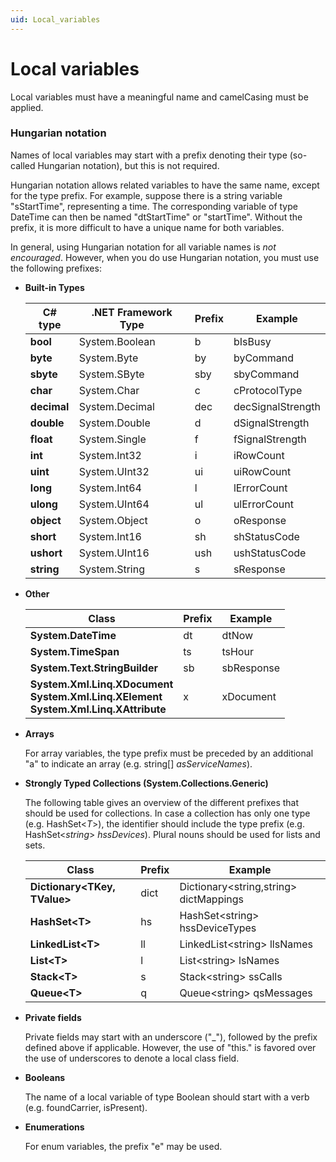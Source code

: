 ```yaml
---
uid: Local_variables
---
```


# Local variables

Local variables must have a meaningful name and camelCasing must be applied.

### Hungarian notation

Names of local variables may start with a prefix denoting their type (so-called Hungarian notation), but this is not required.

Hungarian notation allows related variables to have the same name, except for the type prefix. For example, suppose there is a string variable "sStartTime", representing a time. The corresponding variable of type DateTime can then be named "dtStartTime" or "startTime". Without the prefix, it is more difficult to have a unique name for both variables.

In general, using Hungarian notation for all variable names is *not encouraged*. However, when you do use Hungarian notation, you must use the following prefixes:

- **Built-in Types**

    | C# type                            | .NET Framework Type | Prefix | Example           |
    |--------------------------------------|---------------------|--------|-------------------|
    | **bool**    | System.Boolean      | b      | bIsBusy           |
    | **byte**    | System.Byte         | by     | byCommand         |
    | **sbyte**   | System.SByte        | sby    | sbyCommand        |
    | **char**    | System.Char         | c      | cProtocolType     |
    | **decimal** | System.Decimal      | dec    | decSignalStrength |
    | **double**  | System.Double       | d      | dSignalStrength   |
    | **float**   | System.Single       | f      | fSignalStrength   |
    | **int**     | System.Int32        | i      | iRowCount         |
    | **uint**    | System.UInt32       | ui     | uiRowCount        |
    | **long**    | System.Int64        | l      | lErrorCount       |
    | **ulong**   | System.UInt64       | ul     | ulErrorCount      |
    | **object**  | System.Object       | o      | oResponse         |
    | **short**   | System.Int16        | sh     | shStatusCode      |
    | **ushort**  | System.UInt16       | ush    | ushStatusCode     |
    | **string**  | System.String       | s      | sResponse         |

- **Other**

    | Class                                                                                                                                                                      | Prefix | Example    |
    |------------------------------------------------------------------------------------------------------------------------------------------------------------------------------|--------|------------|
    | **System.DateTime**                                                                                                                                 | dt     | dtNow      |
    | **System.TimeSpan**                                                                                                                                 | ts     | tsHour     |
    | **System.Text.StringBuilder**                                                                                                                       | sb     | sbResponse |
    | **System.Xml.Linq.XDocument**<br> **System.Xml.Linq.XElement**<br> **System.Xml.Linq.XAttribute** | x      | xDocument  |

- **Arrays**

    For array variables, the type prefix must be preceded by an additional "a" to indicate an array (e.g. string\[\] *asServiceNames*).

- **Strongly Typed Collections (System.Collections.Generic)**

    The following table gives an overview of the different prefixes that should be used for collections. In case a collection has only one type (e.g. HashSet\<*T*\>), the identifier should include the type prefix (e.g. HashSet\<*string*\> *hssDevices*).     Plural nouns should be used for lists and sets.

    | Class                                                | Prefix | Example                                 |
    |--------------------------------------------------------|--------|-----------------------------------------|
    | **Dictionary\<TKey, TValue>** | dict   | Dictionary\<string,string> dictMappings |
    | **HashSet\<T>**               | hs     | HashSet\<string> hssDeviceTypes         |
    | **LinkedList\<T>**            | ll     | LinkedList\<string> llsNames            |
    | **List\<T>**                  | l      | List\<string> lsNames                   |
    | **Stack\<T>**                 | s      | Stack\<string> ssCalls                  |
    | **Queue\<T>**                 | q      | Queue\<string> qsMessages               |

- **Private fields**

    Private fields may start with an underscore ("\_"), followed by the prefix defined above if applicable. However, the use of "this." is favored over the use of underscores to denote a local class field.

- **Booleans**

    The name of a local variable of type Boolean should start with a verb (e.g. foundCarrier, isPresent).

- **Enumerations**

    For enum variables, the prefix "e" may be used.
